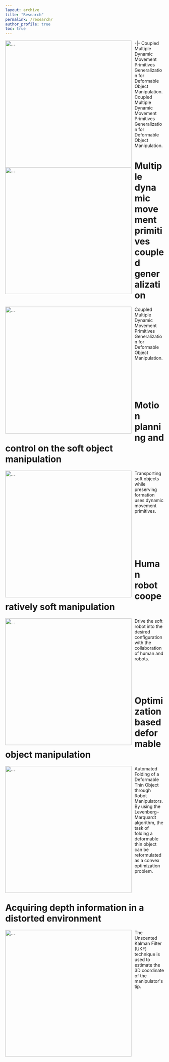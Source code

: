 ```yaml
---
layout: archive
title: "Research"
permalink: /research/
author_profile: true
toc: true
---
```


<style>
table {
    border-collapse: collapse;
}
table, th, td {
   border: 0px solid black;
}
blockquote {
    border-left: solid blue;
    padding-left: 10px;
}
</style>

-|-
<img align="left" width="400" style="margin-right: 10px" src="{{ site.url }}/images/UR5.gif" alt="..."> Coupled Multiple Dynamic Movement Primitives Generalization for Deformable Object Manipulation.
<img align="left" width="400" style="margin-right: 10px" src="{{ site.url }}/images/UR5.gif" alt="..."> Coupled Multiple Dynamic Movement Primitives Generalization for Deformable Object Manipulation.





<!-- The aim of our research group is to develop robots that can interact with the physical world safely and robustly. We leverage high-resolution tactile sensing, visual understanding of objects in the scenes and robot learning to enable the robots to have such desirable capabilities.  -->

<!-- {% include toc %} -->

# **Multiple dynamic movement primitives coupled generalization**
<img align="left" width="400" style="margin-right: 10px" src="{{ site.url }}/images/UR5.gif" alt="..."> Coupled Multiple Dynamic Movement Primitives Generalization for Deformable Object Manipulation.
<br />
<br />
<br />
<br />
<br />
<br />
# **Motion planning and control on the soft object manipulation**
<img align="left" width="400" style="margin-right: 10px" src="{{ site.url }}/images/ur3.gif" alt="..."> Transporting soft objects while preserving formation uses dynamic movement primitives.
<br />
<br />
<br />
<br />
<br />
<br />
<br />
# **Human robot cooperatively soft manipulation**
<img align="left" width="400" style="margin-right: 10px" src="{{ site.url }}/images/ezgif.com-gif-maker.gif" alt="..."> Drive the soft robot into the desired configuration with the collaboration of human and robots.
<br />
<br />
<br />
<br />
<br />
# **Optimization based deformable object manipulation**
<img align="left" width="400" style="margin-right: 10px" src="{{ site.url }}/images/IROS2.gif" alt="..."> Automated Folding of a Deformable Thin Object through Robot Manipulators. By using the Levenberg–Marquardt algorithm, the task of folding a deformable thin object can be reformulated as a convex optimization problem.
<br />
<br />
<br />
<br />
# **Acquiring depth information in a distorted environment**
<img align="left" width="400" style="margin-right: 10px" src="{{ site.url }}/images/aim2.png" alt="..."> The Unscented Kalman Filter (UKF) technique is used to estimate the 3D coordinate of the manipulator's tip.
